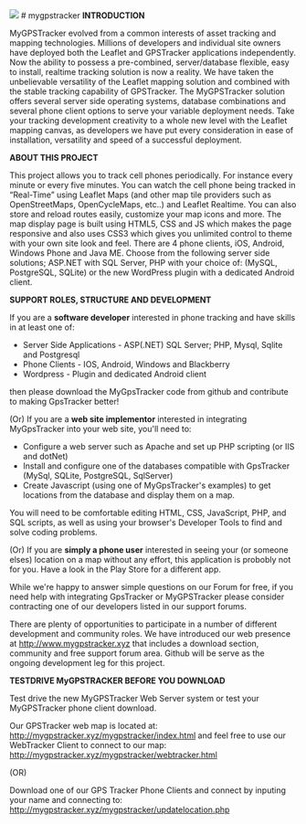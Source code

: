 <img src="http://mygpstracker.xyz/download/images/mygpstracker.png" /> 
# mygpstracker
<b>INTRODUCTION</b>

MyGPSTracker evolved from a common interests of asset tracking and mapping technologies. Millions of developers and individual site owners have deployed both the Leaflet and GPSTracker applications independently. Now the ability to possess a pre-combined, server/database flexible, easy to install, realtime tracking solution is now a reality. We have taken the unbelievable versatility of the Leaflet mapping solution and combined with the stable tracking capability of GPSTracker. The MyGPSTracker solution offers several server side operating systems, database combinations and several phone client options to serve your variable deployment needs. Take your tracking development creativity to a whole new level with the Leaflet mapping canvas, as developers we have put every consideration in ease of installation, versatility and speed of a successful deployment.

<b>ABOUT THIS PROJECT</b>

This project allows you to track cell phones periodically. For instance every minute or every five minutes. You can watch the cell phone being tracked in “Real-Time” using Leaflet Maps (and other map tile providers such as OpenStreetMaps, OpenCycleMaps, etc..) and Leaflet Realtime. You can also store and reload routes easily, customize your map icons and more. The map display page is built using HTML5, CSS and JS which makes the page responsive and also uses CSS3 which gives you unlimited control to theme with your own site look and feel. There are 4 phone clients, iOS, Android, Windows Phone and Java ME. Choose from the following server side solutions; ASP.NET with SQL Server, PHP with your choice of: (MySQL, PostgreSQL, SQLite) or the new WordPress plugin with a dedicated Android client. 

<b>SUPPORT ROLES, STRUCTURE AND DEVELOPMENT</b>

If you are a <b>software developer</b> interested in phone tracking and have skills in at least one of:
<ul>
<li>Server Side Applications - ASP(.NET) SQL Server; PHP, Mysql, Sqlite and Postgresql</li>
<li>Phone Clients - IOS, Android, Windows and Blackberry</li>
<li>Wordpress - Plugin and dedicated Android client</li>
</ul>
then please download the MyGpsTracker code from github and contribute to making GpsTracker better!

(Or) If you are a <b>web site implementor</b> interested in integrating MyGpsTracker into your web site, you'll need to:
<ul>
<li>Configure a web server such as Apache and set up PHP scripting (or IIS and dotNet)</li>
<li>Install and configure one of the databases compatible with GpsTracker (MySql, SQLite, PostgreSQL, SqlServer)</li>
<li>Create Javascript (using one of MyGpsTracker's examples) to get locations from the database and display them on a map.</li></ul>

You will need to be comfortable editing HTML, CSS, JavaScript, PHP, and SQL scripts, as well as using your browser's Developer Tools to find and solve coding problems.

(Or) If you are <b>simply a phone user</b> interested in seeing your (or someone elses) location on a map without any effort, this application is probobly not for you.  Have a look in the Play Store for a different app.

While we're happy to answer simple questions on our Forum for free, if you need help with integrating GpsTracker or MyGPSTracker please consider contracting one of our developers listed in our support forums.

There are plenty of opportunities to participate in a number of different development and community roles. We have introduced our web presence at http://www.mygpstracker.xyz that includes a download section, community and free support forum area. Github will be serve as the ongoing development leg for this project.

<b>TESTDRIVE MyGPSTRACKER BEFORE YOU DOWNLOAD</b>

Test drive the new MyGPSTracker Web Server system or test your MyGPSTracker phone client download.

Our GPSTracker web map is located at: http://mygpstracker.xyz/mygpstracker/index.html
and feel free to use our WebTracker Client to connect to our map: http://mygpstracker.xyz/mygpstracker/webtracker.html

(OR)

Download one of our GPS Tracker Phone Clients and connect by inputing your name and connecting to: http://mygpstracker.xyz/mygpstracker/updatelocation.php
